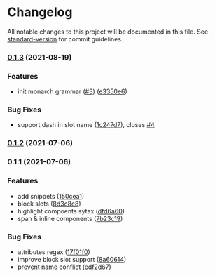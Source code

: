 # Changelog

All notable changes to this project will be documented in this file. See [standard-version](https://github.com/conventional-changelog/standard-version) for commit guidelines.

### [0.1.3](https://github.com/docusgen/syntax-highlight/compare/v0.1.2...v0.1.3) (2021-08-19)


### Features

* init monarch grammar ([#3](https://github.com/docusgen/syntax-highlight/issues/3)) ([e3350e6](https://github.com/docusgen/syntax-highlight/commit/e3350e677c565daaa44aa8424dafca4d46f662ee))


### Bug Fixes

* support dash in slot name ([1c247d7](https://github.com/docusgen/syntax-highlight/commit/1c247d701fe7139df9aaf6d92934a57b9447faf1)), closes [#4](https://github.com/docusgen/syntax-highlight/issues/4)

### [0.1.2](https://github.com/docusgen/syntax-highlight/compare/v0.1.1...v0.1.2) (2021-07-06)

### 0.1.1 (2021-07-06)


### Features

* add snippets ([150cea1](https://github.com/docusgen/syntax-highlight/commit/150cea17170690f48ee89baab88a1934329c66a8))
* block slots ([8d3c8c8](https://github.com/docusgen/syntax-highlight/commit/8d3c8c81148211866e22b9b6f60a3e89741d025f))
* highlight compoents sytax ([dfd6a60](https://github.com/docusgen/syntax-highlight/commit/dfd6a608453599a2a7d05aa5ff3b636e95e90b99))
* span & inline components ([7b23c19](https://github.com/docusgen/syntax-highlight/commit/7b23c199fc78a4db13450fd765048d6b432d8b0f))


### Bug Fixes

* attributes regex ([17f01f0](https://github.com/docusgen/syntax-highlight/commit/17f01f0aea10c7b96a5d5114af4a31040b0f4678))
* improve block slot support ([8a60614](https://github.com/docusgen/syntax-highlight/commit/8a60614600a9b0b05ca8f62693d48772eb7cedf8))
* prevent name conflict ([edf2d67](https://github.com/docusgen/syntax-highlight/commit/edf2d67a25389184f0237eb9bdbadcf27ea3221b))
